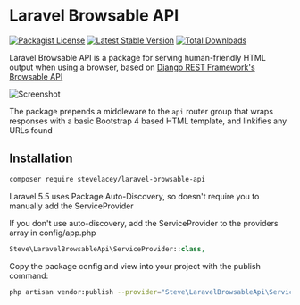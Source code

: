 # Laravel Browsable API

[![Packagist License](https://poser.pugx.org/stevelacey/laravel-browsable-api/license.png)](http://choosealicense.com/licenses/mit/)
[![Latest Stable Version](https://poser.pugx.org/stevelacey/laravel-browsable-api/version.png)](https://packagist.org/packages/stevelacey/laravel-browsable-api)
[![Total Downloads](https://poser.pugx.org/stevelacey/laravel-browsable-api/d/total.png)](https://packagist.org/packages/stevelacey/laravel-browsable-api)

Laravel Browsable API is a package for serving human-friendly HTML output when using a browser, based on [Django REST Framework's Browsable API](http://www.django-rest-framework.org/topics/browsable-api/)

![Screenshot](https://user-images.githubusercontent.com/289531/40294880-ed9e43c6-5d09-11e8-840c-a4d10d895a87.png)

The package prepends a middleware to the `api` router group that wraps responses with a basic Bootstrap 4 based HTML template, and linkifies any URLs found

## Installation

```sh
composer require stevelacey/laravel-browsable-api
```

Laravel 5.5 uses Package Auto-Discovery, so doesn't require you to manually add the ServiceProvider

If you don't use auto-discovery, add the ServiceProvider to the providers array in config/app.php

```php
Steve\LaravelBrowsableApi\ServiceProvider::class,
```

Copy the package config and view into your project with the publish command:

```sh
php artisan vendor:publish --provider="Steve\LaravelBrowsableApi\ServiceProvider"
```
